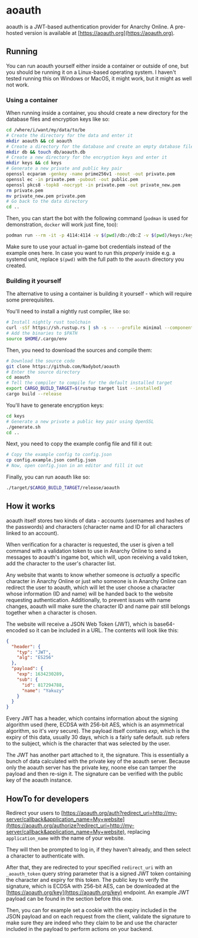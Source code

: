 # aoauth

aoauth is a JWT-based authentication provider for Anarchy Online. A pre-hosted version is available at [https://aoauth.org](https://aoauth.org).

## Running

You can run aoauth yourself either inside a container or outside of one, but you should be running it on a Linux-based operating system. I haven't tested running this on Windows or MacOS, it might work, but it might as well not work.

### Using a container

When running inside a container, you should create a new directory for the database files and encryption keys like so:

```bash
cd /where/i/want/my/data/to/be
# Create the directory for the data and enter it
mkdir aoauth && cd aoauth
# Create a directory for the database and create an empty database file
mkdir db && touch db/aoauth.db
# Create a new directory for the encryption keys and enter it
mkdir keys && cd keys
# Generate a new private and public key pair
openssl ecparam -genkey -name prime256v1 -noout -out private.pem
openssl ec -in private.pem -pubout -out public.pem
openssl pkcs8 -topk8 -nocrypt -in private.pem -out private_new.pem
rm private.pem
mv private_new.pem private.pem
# Go back to the data directory
cd ..
```

Then, you can start the bot with the following command (`podman` is used for demonstration, `docker` will work just fine, too):

```bash
podman run --rm -it -p 4114:4114 -v $(pwd)/db:/db:Z -v $(pwd)/keys:/keys:Z -e BOT_USERNAME="abc" -e BOT_PASSWORD="def" -e BOT_CHARACTER="ghi" -e DATABASE_FILE="db/aoauth.db" quay.io/gelbpunkt/aoauth:latest
```

Make sure to use your actual in-game bot credentials instead of the example ones here. In case you want to run this _properly_ inside e.g. a systemd unit, replace `$(pwd)` with the full path to the `aoauth` directory you created.

### Building it yourself

The alternative to using a container is building it yourself - which will require some prerequisites.

You'll need to install a nightly rust compiler, like so:

```bash
# Install nightly rust toolchain
curl -sSf https://sh.rustup.rs | sh -s -- --profile minimal --component rust-src --default-toolchain nightly -y
# Add the binaries to $PATH
source $HOME/.cargo/env
```

Then, you need to download the sources and compile them:

```bash
# Download the source code
git clone https://github.com/Nadybot/aoauth
# Enter the source directory
cd aoauth
# Tell the compiler to compile for the default installed target
export CARGO_BUILD_TARGET=$(rustup target list --installed)
cargo build --release
```

You'll have to generate encryption keys:

```bash
cd keys
# Generate a new private a public key pair using OpenSSL
./generate.sh
cd ..
```

Next, you need to copy the example config file and fill it out:

```bash
# Copy the example config to config.json
cp config.example.json config.json
# Now, open config.json in an editor and fill it out
```

Finally, you can run aoauth like so:

```bash
./target/$CARGO_BUILD_TARGET/release/aoauth
```

## How it works

aoauth itself stores two kinds of data - accounts (usernames and hashes of the passwords) and characters (character name and ID for all characters linked to an account).

When verification for a character is requested, the user is given a tell command with a validation token to use in Anarchy Online to send a messages to aoauth's ingame bot, which will, upon receiving a valid token, add the character to the user's character list.

Any website that wants to know whether someone is _actually_ a specific character in Anarchy Online or just _who_ someone is in Anarchy Online can redirect the user to aoauth, which will let the user choose a character whose information (ID and name) will be handed back to the website requesting authentication. Additionally, to prevent issues with name changes, aoauth will make sure the character ID and name pair still belongs together when a character is chosen.

The website will receive a JSON Web Token (JWT), which is base64-encoded so it can be included in a URL. The contents will look like this:

```json
{
  "header": {
    "typ": "JWT",
    "alg": "ES256"
  },
  "payload": {
    "exp": 1634230289,
    "sub": {
      "id": 817294788,
      "name": "Yakuzy"
    }
  }
}
```

Every JWT has a header, which contains information about the signing algorithm used (here, ECDSA with 256-bit AES, which is an asymmetrical algorithm, so it's _very_ secure). The payload itself contains _exp_, which is the expiry of this data, usually 30 days, which is a fairly safe default. _sub_ refers to the subject, which is the character that was selected by the user.

The JWT has another part attached to it, the signature. This is essentially a bunch of data calculated with the private key of the aoauth server. Because only the aoauth server has the private key, noone else can tamper the payload and then re-sign it. The signature can be verified with the public key of the aoauth instance.

## HowTo for developers

Redirect your users to [https://aoauth.org/auth?redirect_uri=http://my-server/callback&application_name=My+website](https://aoauth.org/authorize?redirect_uri=http://my-server/callback&application_name=My+website), replacing `application_name` with the name of your website.

They will then be prompted to log in, if they haven't already, and then select a character to authenticate with.

After that, they are redirected to your specified `redirect_uri` with an `_aoauth_token` query string parameter that is a signed JWT token containing the character and expiry for this token. The public key to verify the signature, which is ECDSA with 256-bit AES, can be downloaded at the [https://aoauth.org/key](https://aoauth.org/key) endpoint. An example JWT payload can be found in the section before this one.

Then, you can for example set a cookie with the expiry included in the JSON payload and on each request from the client, validate the signature to make sure they are indeed who they claim to be and use the character included in the payload to perform actions on your backend.

